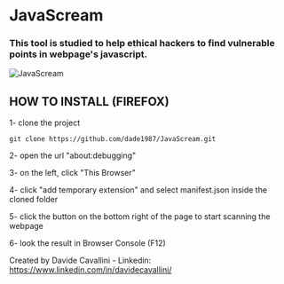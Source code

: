 # JavaScream

### This tool is studied to help ethical hackers to find vulnerable points in webpage's javascript.

![JavaScream](https://github.com/dade1987/jsBugHuntingHelper/blob/main/images/JavaScream.jpeg?raw=true)

## HOW TO INSTALL (FIREFOX)

1- clone the project
```
git clone https://github.com/dade1987/JavaScream.git
```

2- open the url "about:debugging"

3- on the left, click "This Browser"

4- click "add temporary extension" and select manifest.json inside the cloned folder

5- click the button on the bottom right of the page to start scanning the webpage

6- look the result in Browser Console (F12)

Created by Davide Cavallini - Linkedin: https://www.linkedin.com/in/davidecavallini/
